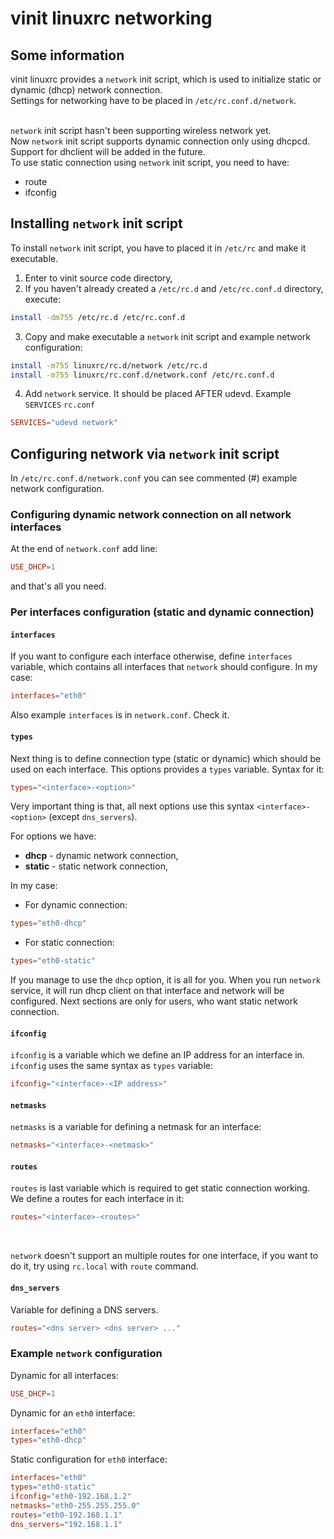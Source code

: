 # vinit linuxrc networking

## Some information
vinit linuxrc provides a `network` init script, which is used to initialize static or dynamic (dhcp) network connection.<br />
Settings for networking have to be placed in `/etc/rc.conf.d/network`.<br /><br />

`network` init script hasn't been supporting wireless network yet.<br />
Now `network` init script supports dynamic connection only using dhcpcd. Support for dhclient will be added in the future.<br />
To use static connection using `network` init script, you need to have:
- route
- ifconfig

## Installing `network` init script
To install `network` init script, you have to placed it in `/etc/rc` and make it executable.
1. Enter to vinit source code directory,
2. If you haven't already created a `/etc/rc.d` and `/etc/rc.conf.d` directory, execute:
```sh
install -dm755 /etc/rc.d /etc/rc.conf.d
```
3. Copy and make executable a `network` init script and example network configuration:
```sh
install -m755 linuxrc/rc.d/network /etc/rc.d
install -m755 linuxrc/rc.conf.d/network.conf /etc/rc.conf.d
```
4. Add `network` service. It should be placed AFTER udevd. Example `SERVICES` `rc.conf`
```conf
SERVICES="udevd network"
```

## Configuring network via `network` init script
In `/etc/rc.conf.d/network.conf` you can see commented (#) example network configuration.

### Configuring dynamic network connection on all network interfaces
At the end of `network.conf` add line:
```conf
USE_DHCP=1
```
and that's all you need.

### Per interfaces configuration (static and dynamic connection)
#### `interfaces`
If you want to configure each interface otherwise, define `interfaces` variable, which contains all interfaces that `network` should configure. In my case:
```conf
interfaces="eth0"
```
Also example `interfaces` is in `network.conf`. Check it.
<br />

#### `types`
Next thing is to define connection type (static or dynamic) which should be used on each interface. This options provides a `types` variable. Syntax for it:
```conf
types="<interface>-<option>"
```
Very important thing is that, all next options use this syntax `<interface>-<option>` (except `dns_servers`).<br />

For options we have:
- **dhcp** - dynamic network connection,
- **static** - static network connection,<br />

In my case:
- For dynamic connection:
```conf
types="eth0-dhcp"
```
- For static connection:
```conf
types="eth0-static"
```

If you manage to use the `dhcp` option, it is all for you. When you run `network` service, it will run dhcp client on that interface and network will be configured.
Next sections are only for users, who want static network connection.

#### `ifconfig`
`ifconfig` is a variable which we define an IP address for an interface in. `ifconfig` uses the same syntax as `types` variable:
```conf
ifconfig="<interface>-<IP address>"
```

#### `netmasks`
`netmasks` is a variable for defining a netmask for an interface:
```conf
netmasks="<interface>-<netmask>"
```

#### `routes`
`routes` is last variable which is required to get static connection working. We define a routes for each interface in it:
```conf
routes="<interface>-<routes>"
```
<br />

`network` doesn't support an multiple routes for one interface, if you want to do it, try using `rc.local` with `route` command.

#### `dns_servers`
Variable for defining a DNS servers.
```conf
routes="<dns server> <dns server> ..."
```

### Example `network` configuration
Dynamic for all interfaces:
```conf
USE_DHCP=1
```

Dynamic for an `eth0` interface:
```conf
interfaces="eth0"
types="eth0-dhcp"
```

Static configuration for `eth0` interface:
```conf
interfaces="eth0"
types="eth0-static"
ifconfig="eth0-192.168.1.2"
netmasks="eth0-255.255.255.0"
routes="eth0-192.168.1.1"
dns_servers="192.168.1.1"
```
